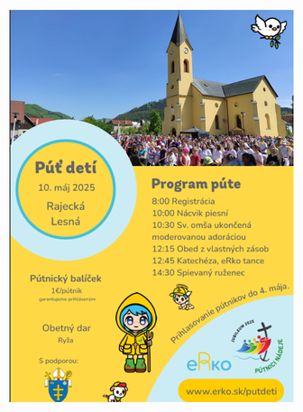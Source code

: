 <!-- title: "Pozvánka na misijnú púť detí v Rajeckej Lesnej" -->
<!-- date: "2025-04-20" -->

![img](/content/put-deti.png)
